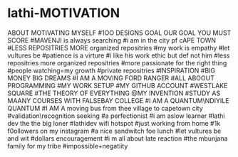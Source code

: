 # lathi-MOTIVATION
ABOUT MOTIVATING MYSELF 
#1OO DESIGNS GOAL OUR GOAL YOU MUST SCORE
#MAVENJI is always searching
#i am in the city pf cAPE TOWN
#LESS REPOSITRIES MORE organized repositries
#my work is empathy 
#let vultures be
#patience is a virture
#i like his work ethic but def not him
#less repositries more organized repositries
#more passionate for the right thing
#people watching=my growth
#private repositries
#INSPIRATION
#BIG MONEY BIG DREAMS
#I AM A MOVING FORD RANGER
#ALL ABOOUT PROGRAMMING
#MY WORK SETUP
#MY GITHUB ACCOUNT
#WESTLAKE SQUARE
#THE THEORY OF EVERYTHING @MY INVENTION
#STUDY AS MAANY COURSES WITH FALSEBAY COLLEGE
#I AM A QUANTUM\NDIYILE QUANTUM
#I AM A moving bus from thee village to capetown city
#validation\recognition seeking
#a perfectionist
#i am aslow learner
#lathi dev the the big loner
#lathidev wifi hotspot
#just working from  home 
#1k f0ollowers on my instagram
#a nice sandwitch foe lunch
#let vultures be and wit
#dollars encouragement
#i m all about late reaction
#the mbunjana family for my tribe
#impossible+negatiity
